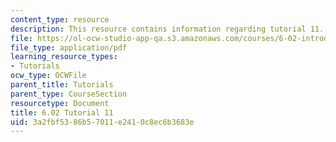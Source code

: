 ```yaml
---
content_type: resource
description: This resource contains information regarding tutorial 11.
file: https://ol-ocw-studio-app-qa.s3.amazonaws.com/courses/6-02-introduction-to-eecs-ii-digital-communication-systems-fall-2012/3a2fbf5386b57011e2410c8ec6b3683e_MIT6_02F12_tutor11.pdf
file_type: application/pdf
learning_resource_types:
- Tutorials
ocw_type: OCWFile
parent_title: Tutorials
parent_type: CourseSection
resourcetype: Document
title: 6.02 Tutorial 11
uid: 3a2fbf53-86b5-7011-e241-0c8ec6b3683e
---
```

